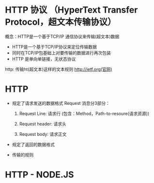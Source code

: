 # HTTP 协议 （HyperText Transfer Protocol，超文本传输协议）
概念：HTTP是一个基于TCP/IP 通信协议来传输(超文本)数据

  - HTTP是一个基于TCP/IP协议来定位传输数据
  - 同时在TCP/IP包基础上对要传输的数据进行再次包装
  - HTTP 是单向单链接，无状态协议

http: 传输ht(超文本)这样的文本规则
http://ietf.org(官网)

# HTTP
 - 规定了请求发送的数据格式
   Request 消息分3部分：
    1. Request Line: 请求行 (包含：Method，Path-to-resoure(请求资源))
    
    2. Request header: 请求头
    3. Request body: 请求正文

 - 规定了返回的数据格式
 - 传输的规则

# HTTP - NODE.JS